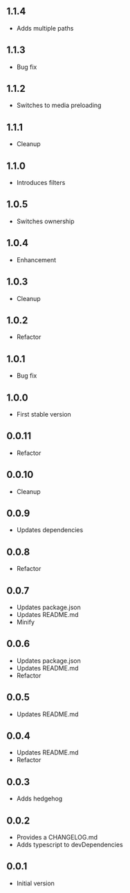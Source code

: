 ## 1.1.4

-   Adds multiple paths

## 1.1.3

-   Bug fix

## 1.1.2

-   Switches to media preloading

## 1.1.1

-   Cleanup

## 1.1.0

-   Introduces filters

## 1.0.5

-   Switches ownership

## 1.0.4

-   Enhancement

## 1.0.3

-   Cleanup

## 1.0.2

-   Refactor

## 1.0.1

-   Bug fix

## 1.0.0

-   First stable version

## 0.0.11

-   Refactor

## 0.0.10

-   Cleanup

## 0.0.9

-   Updates dependencies

## 0.0.8

-   Refactor

## 0.0.7

-   Updates package.json
-   Updates README.md
-   Minify

## 0.0.6

-   Updates package.json
-   Updates README.md
-   Refactor

## 0.0.5

-   Updates README.md

## 0.0.4

-   Updates README.md
-   Refactor

## 0.0.3

-   Adds hedgehog

## 0.0.2

-   Provides a CHANGELOG.md
-   Adds typescript to devDependencies

## 0.0.1

-   Initial version
